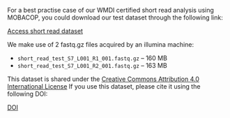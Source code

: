 For a best practise case of our WMDI certified short read analysis using MOBACOP, you could download our test dataset through the following link:

[Access short read dataset](https://zenodo.org/records/16909514)

We make use of 2 fastq.gz files acquired by an illumina machine:


- `short_read_test_S7_L001_R1_001.fastq.gz` – 160 MB
- `short_read_test_S7_L001_R2_001.fastq.gz` – 163 MB

This dataset is shared under the [Creative Commons Attribution 4.0 International License](https://creativecommons.org/licenses)
If you use this dataset, please cite it using the following DOI:

[DOI](https://doi.org/10.5281/zenodo.16909514)
